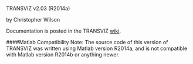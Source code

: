 TRANSVIZ v2.03 (R2014a)

by Christopher Wilson

Documentation is posted in the TRANSVIZ [wiki](https://github.com/metxchris/TRANSVIZ/wiki).

####Matlab Compatibility Note:
The source code of this version of TRANSVIZ was written using Matlab version R2014a, and is not compatible with Matlab version R2014b or anything newer.